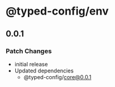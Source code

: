 # @typed-config/env

## 0.0.1

### Patch Changes

- initial release
- Updated dependencies
  - @typed-config/core@0.0.1
